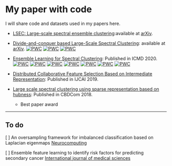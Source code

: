 # My paper with code

I will share code and datasets used in my papers here.

- [LSEC: Large-scale spectral ensemble clustering](/Large-scale_spectral_ensemble_clustering/README.md):available at [arXiv](https://arxiv.org/abs/2106.09852).

- [Divide-and-conquer based Large-Scale Spectral Clustering](/Divide-and-conquer-based-Large-Scale-Spectral-Clustering/README.md): available at [arXiv](https://arxiv.org/abs/2104.15042).
    [![PWC](https://img.shields.io/endpoint.svg?url=https://paperswithcode.com/badge/divide-and-conquer-based-large-scale-spectral/image-document-clustering-on-pendigits)](https://paperswithcode.com/sota/image-document-clustering-on-pendigits?p=divide-and-conquer-based-large-scale-spectral)
    [![PWC](https://img.shields.io/endpoint.svg?url=https://paperswithcode.com/badge/divide-and-conquer-based-large-scale-spectral/image-clustering-on-pendigits)](https://paperswithcode.com/sota/image-clustering-on-pendigits?p=divide-and-conquer-based-large-scale-spectral)
    [![PWC](https://img.shields.io/endpoint.svg?url=https://paperswithcode.com/badge/divide-and-conquer-based-large-scale-spectral/image-clustering-on-usps)](https://paperswithcode.com/sota/image-clustering-on-usps?p=divide-and-conquer-based-large-scale-spectral)



- [Ensemble Learning for Spectral Clustering](Ensemble-Learning-for-Spectral-Clustering/README.md): Published in ICMD 2020.
[![PWC](https://img.shields.io/endpoint.svg?url=https://paperswithcode.com/badge/ensemble-learning-for-spectral-clustering/image-document-clustering-on-australian)](https://paperswithcode.com/sota/image-document-clustering-on-australian?p=ensemble-learning-for-spectral-clustering)
[![PWC](https://img.shields.io/endpoint.svg?url=https://paperswithcode.com/badge/ensemble-learning-for-spectral-clustering/image-document-clustering-on-ba)](https://paperswithcode.com/sota/image-document-clustering-on-ba?p=ensemble-learning-for-spectral-clustering)
[![PWC](https://img.shields.io/endpoint.svg?url=https://paperswithcode.com/badge/ensemble-learning-for-spectral-clustering/image-document-clustering-on-iris)](https://paperswithcode.com/sota/image-document-clustering-on-iris?p=ensemble-learning-for-spectral-clustering)
[![PWC](https://img.shields.io/endpoint.svg?url=https://paperswithcode.com/badge/ensemble-learning-for-spectral-clustering/image-document-clustering-on-jaffe-1)](https://paperswithcode.com/sota/image-document-clustering-on-jaffe-1?p=ensemble-learning-for-spectral-clustering)
[![PWC](https://img.shields.io/endpoint.svg?url=https://paperswithcode.com/badge/ensemble-learning-for-spectral-clustering/image-document-clustering-on-pixraw10p)](https://paperswithcode.com/sota/image-document-clustering-on-pixraw10p?p=ensemble-learning-for-spectral-clustering)
[![PWC](https://img.shields.io/endpoint.svg?url=https://paperswithcode.com/badge/ensemble-learning-for-spectral-clustering/image-document-clustering-on-warppie10p)](https://paperswithcode.com/sota/image-document-clustering-on-warppie10p?p=ensemble-learning-for-spectral-clustering)
[![PWC](https://img.shields.io/endpoint.svg?url=https://paperswithcode.com/badge/ensemble-learning-for-spectral-clustering/image-document-clustering-on-wine)](https://paperswithcode.com/sota/image-document-clustering-on-wine?p=ensemble-learning-for-spectral-clustering)

- [Distributed Collaborative Feature Selection Based on Intermediate Representation](/Distributed_Collaborative_FeatureSelection_Based_on_Intermediate_Representation/README.md): Published in IJCAI 2019.

- [Large scale spectral clustering using sparse representation based on hubness](/Large-scale-spectral-clustering-using-sparse-representation-based-on-hubness/README.md): Published in CBDCom 2018.
    - Best paper award
---

## To do 



[ ] An oversampling framework for imbalanced classification based on Laplacian eigenmaps [Neurocomputing](https://doi.org/10.1016/j.neucom.2020.02.081)

[ ] Ensemble feature learning to identify risk factors for predicting secondary cancer [International journal of medical sciences](https://www.ncbi.nlm.nih.gov/pmc/articles/PMC6643128/)

